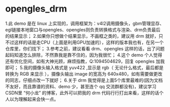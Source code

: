 # opengles_drm
1.此 demo 是在 linux 上实现的，调用框架为：v4l2调用摄像头，gbm管理显存、egl链接本地窗口与opengles、opengles则负责转换格式与渲染、drm负责最后的结果显示；
2.如果你只想做个结果显示，不画框之类的，建议用 drm 就好，只不过这样的话是走CPU（上面是利用GPU加速的），这样的版本我也有，在另一个仓库里，你们找下；
3.参考之前，建议看看 drm、opengles 这样的话，出了问题起码知道怎么排除，不然靠我是靠不住的，因为我很忙；
4.这个 demo 个人觉得还有优化空间，如有大神光顾，麻烦指教，Q:1094504629，回复 opengles 加我即可；
5.我的摄像头输入格式是 yuv422 ,显示是 rgb（ 无论什么格式，最后都是转换为 RGB 来显示 ），摄像头输出 image 的宽高为 640x480，如有需要做更改的同志，仔细点改一下就好；
6.关于 drm 我觉得是上面5个库里最难的(因为文档不友好，而且靠谱的资料、demo 少，甚至连个 qq 交流群都没有)，建议学习CSDN里 “何小龙” 的博客，此外可以把我的 drm 代码行行打出来看，这样的话个人以为理解起来会快一点。
